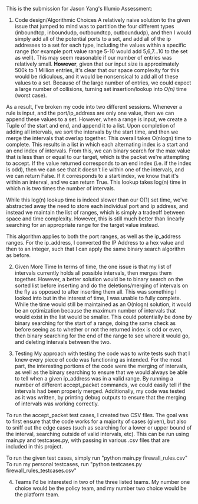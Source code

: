 This is the submission for Jason Yang's Illumio Assessment:

1. Code design/Algorithmic Choices
A relatively naive solution to the given issue that jumped to mind was to partition the four different types (inboundtcp, inboundudp, outboundtcp, outboundudp),
and then I would simply add all of the potential ports to a set, and add all of the ip addresses to a set for each type, including the values within a specific range (for example port value range 5-10 would add 5,6,7...10 to the set as well). This may seem reasonable if our number of entries was relatively small. **However**, given that our input size is approximately 500k to 1 Million entries, it's clear that our space complexity for this would be ridiculous, and it would be nonsensical to add all of these values to a set. Because of the large number of entries, we could expect a large number of collisions, turning set insertion/lookup into *O(n)* time (worst case).

As a result, I've broken my code into two different sessions. Whenever a rule is input, and the port/ip_address are only one value, then we can append these values to a set. However, when a range is input, we create a Tuple of the start and end, and append it to a list. Upon completion of adding all intervals, we sort the intervals by the start time, and then we merge the intervals that overlap together. This overall takes O(nlogn) time to complete. This results in a list in which each alternating index is a start and an end index of intervals. From this, we can binary search for the max value that is less than or equal to our target, which is the packet we're attempting to accept. If the value returned corresponds to an end index (i.e. if the index is odd), then we can see that it doesn't lie within one of the intervals, and we can return False. If it corresponds to a start index, we know that it's within an interval, and we can return True. This lookup takes log(n) time in which n is two times the number of intervals.

While this log(n) lookup time is indeed slower than our O(1) set time, we've abstracted away the need to store each individual port and ip address, and instead we maintain the list of ranges, which is simply a tradeoff between space and time complexity. However, this is still much better than linearly searching for an appropriate range for the target value instead.

This algorithm applies to both the port ranges, as well as the ip_address ranges. For the ip_address, I converted the IP Address to a hex value and then to an integer, such that I can apply the same binary search algorithm as before.

2. Given More Time
In terms of time, the one issue is that my list of intervals currently holds all possible intervals, then merges them together. However, a better solution would be to binary search on the sorted list before inserting and do the deletions/merging of intervals on the fly as opposed to after inserting them all. This was something I looked into but in the interest of time, I was unable to fully complete. While the time would still be maintained as an O(nlogn) solution, it would be an optimization because the maximum number of intervals that would exist in the list would be smaller. This could potentially be done by binary searching for the start of a range, doing the same check as before seeing as to whether or not the returned index is odd or even, then binary searching for the end of the range to see where it would go, and deleting intervals between the two.

3. Testing
My approach with testing the code was to write tests such that I knew every piece of code was functioning as intended. For the most part, the interesting portions of the code were the merging of intervals, as well as the binary searching to ensure that we would always be able to tell when a given ip_address was in a valid range. By running a number of different accept_packet commands, we could easily tell if the intervals had been properly merged. Additionally, my code was tested as it was written, by printing debug outputs to ensure that the merging of intervals was working correctly.

To run the accept_packet test cases, I created two CSV files. The goal was to first ensure that the code works for a majority of cases (given), but also to sniff out the edge cases (such as searching for a lower or upper bound of the interval, searching outside of valid intervals, etc). This can be run using main.py and testcases.py, with passing in various .csv files that are included in this project.

To run the given test cases, simply run "python main.py firewall_rules.csv"
To run my personal testcases, run "python testcases.py firewall_rules_testcases.csv"

4. Teams
I'd be interested in two of the three listed teams. My number one choice would be the policy team, and my number two choice would be the platform team.
